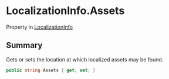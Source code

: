 # LocalizationInfo.Assets

Property in [LocalizationInfo](/api/csharp/yarn.compiler.project.localizationinfo.md)

## Summary


Gets or sets the location at which localized assets may be
found.


```csharp
public string Assets { get; set; }
```

